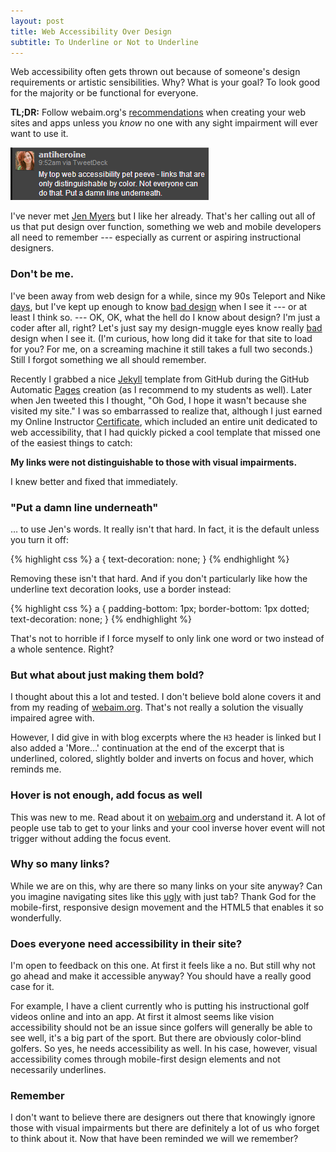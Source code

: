 ```yaml
---
layout: post
title: Web Accessibility Over Design
subtitle: To Underline or Not to Underline
---
```


Web accessibility often gets thrown out because of someone's design
requirements or artistic sensibilities. Why? What is your goal? To look
good for the majority or be functional for everyone.

**TL;DR:** Follow webaim.org's [recommendations][] when creating your web
sites and apps unless you *know* no one with any sight impairment will
ever want to use it.

![Put a damn line underneath][]

I've never met [Jen Myers][] but I like her already. That's her calling out all of
us that put design over function, something we web and mobile developers
all need to remember --- especially as current or aspiring instructional
designers.

### Don't be me.

I've been away from web design for a while, since my
90s Teleport and Nike [days][], but I've kept up enough to know [bad
design](http://robmuh.me) when I see it --- or at least I think so.
--- OK, OK, what the hell do I know about design? I'm just a coder
after all, right? Let's just say my design-muggle eyes know really [bad][ugly]
design when I see it. (I'm curious, how long did it take for
that site to load for you? For me, on a screaming machine it still takes a
full two seconds.) Still I forgot something we all should remember.



Recently I grabbed a nice [Jekyll][] template from GitHub during the
GitHub Automatic [Pages][] creation (as I recommend to my students as
well). Later when Jen tweeted this I thought, "Oh God, I hope it wasn't
because she visited my site." I was so embarrassed to realize that,
although I just earned my Online Instructor [Certificate][], which
included an entire unit dedicated to web accessibility, that I had quickly
picked a cool template that missed one of the easiest things to catch:

**My links were not distinguishable to those with visual impairments.**

I knew better and fixed that immediately.

### "Put a damn line underneath"

&hellip; to use Jen's words. It really isn't that hard. In fact, it
is the default unless you turn it off:

{% highlight css %}
a {
  text-decoration: none;
}
{% endhighlight %}

Removing these isn't that hard. And if you don't particularly like how
the underline text decoration looks, use a border instead:

{% highlight css %}
a {
  padding-bottom: 1px;
  border-bottom: 1px dotted;
  text-decoration: none;
}
{% endhighlight %}

That's not to horrible if I force myself to only link one word or two
instead of a whole sentence. Right?

### But what about just making them bold?

I thought about this a lot and tested. I don't believe bold alone covers
it and from my reading of [webaim.org][]. That's not really a solution
the visually impaired agree with.

However, I did give in with blog excerpts where the `H3` header is
linked but I also added a 'More&hellip;' continuation at the end of
the excerpt that is underlined, colored, slightly bolder and inverts
on focus and hover, which reminds me.

### Hover is not enough, add focus as well

This was new to me. Read about it on [webaim.org][] and understand it.
A lot of people use tab to get to your links and your cool inverse
hover event will not trigger without adding the focus event.

### Why so many links?

While we are on this, why are there so many links on your site anyway? Can
you imagine navigating sites like this [ugly][] with just tab? Thank
God for the mobile-first, responsive design movement and the HTML5 that
enables it so wonderfully.

### Does everyone need accessibility in their site?

I'm open to feedback on this one. At first it feels like a no. But
still why not go ahead and make it accessible anyway? You should have
a really good case for it.

For example, I have a client currently who is putting his instructional
golf videos online and into an app. At first it almost seems like
vision accessibility should not be an issue since golfers will generally
be able to see well, it's a big part of the sport. But there are obviously
color-blind golfers. So yes, he needs accessibility as well. In his
case, however, visual accessibility comes through mobile-first design
elements and not necessarily underlines.

### Remember

I don't want to believe there are designers out there that knowingly
ignore those with visual impairments but there are definitely a lot of us
who forget to think about it. Now that have been reminded we will we
remember?




[Certificate]: http://www.rccc.edu/distance/internet-courses/
[Jekyll]: http://jekyllrb.com
[Jen Myers]: http://twitter.com/antiheroine
[Pages]: http://pages.github.com/
[Put a damn line underneath]: /images/put_a_damn_line_underneath.png
[days]: http://linkedin.com/in/robmuh
[recommendations]: http://webaim.org
[ugly]: http://www.rccc.edu/distance/internet-courses/
[webaim.org]: http://webaim.org

